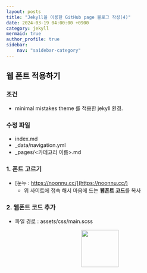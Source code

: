 ```yaml
---
layout: posts
title: "Jekyll을 이용한 GitHub page 블로그 작성(4)" 
date: 2024-03-19 04:00:00 +0900
category: jekyll
mermaid: true
author_profile: true
sidebar:
    nav: "saidebar-category"
---
```


## 웹 폰트 적용하기

### 조건

- minimal mistakes theme 를 적용한 jekyll 환경.

### 수정 파일

- index.md
- _data/navigation.yml
- _pages/<카테고리 이름>.md

### 1. 폰트 고르기

- [눈누 : https://noonnu.cc/](https://noonnu.cc/)
  - 위 사이트에 접속 해서 마음에 드는 **웹폰트 코드**를 복사


### 2. 웹폰트 코드 추가

- 파일 경로 : assets/css/main.scss

<center><img src="../assets/img/JoeYeongjun03.PNG" width="100" height="100"></center>


